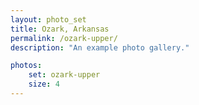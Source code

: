 ```yaml
---
layout: photo_set
title: Ozark, Arkansas
permalink: /ozark-upper/
description: "An example photo gallery."

photos:
    set: ozark-upper
    size: 4
---
```

